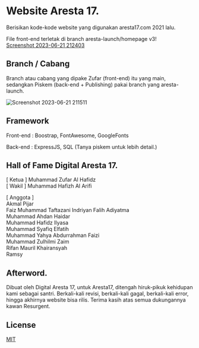 # Website Aresta 17.

Berisikan kode-kode website yang digunakan aresta17.com 2021 lalu.

File front-end terletak di branch aresta-launch/homepage v3!  
[Screenshot 2023-06-21 212403](https://github.com/CodeR3sta/Website-Aresta/assets/93329772/049af6e2-a83c-4c6f-900f-81d01ac07e5c)

## Branch / Cabang

Branch atau cabang yang dipake Zufar (front-end) itu yang main, sedangkan Piskem (back-end + Publishing) pakai branch yang aresta-launch.

![Screenshot 2023-06-21 211511](https://github.com/CodeR3sta/Website-Aresta/assets/93329772/98ad3b03-a4f7-4f0f-9b23-bc1edf70de89)


## Framework
Front-end : Boostrap, FontAwesome, GoogleFonts

Back-end : ExpressJS, SQL (Tanya piskem untuk lebih detail.)
## Hall of Fame Digital Aresta 17.
[ Ketua ] Muhammad Zufar Al Hafidz  
[ Wakil ] Muhammad Hafizh Al Arifi  

[ Anggota ]  
Akmal Pijar  
Faiz Muhammad Taftazani
Indriyan Falih Adiyatma  
Muhammad Ahdan Haidar  
Muhammad Hafidz Ilyasa  
Muhammad Syafiq Elfatih  
Muhammad Yahya Abdurrahman Faizi  
Muhammad Zulhilmi Zaim  
Rifan Mauril Khairansyah  
Ramsy  

## Afterword.

Dibuat oleh Digital Aresta 17, untuk Aresta17, ditengah hiruk-pikuk kehidupan kami sebagai santri. Berkali-kali revisi, berkali-kali gagal, berkali-kali error, hingga akhirnya website bisa rilis. Terima kasih atas semua dukungannya kawan Resurgent.


## License

[MIT](https://choosealicense.com/licenses/mit/)
